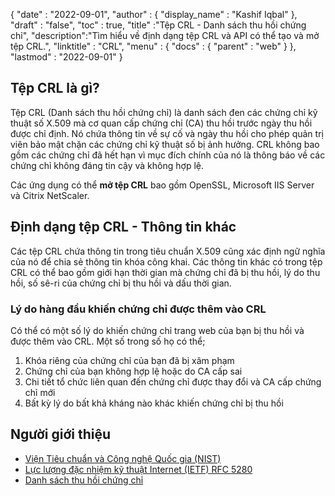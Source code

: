 {
  "date" : "2022-09-01",
  "author" : {
    "display_name" : "Kashif Iqbal"
},
  "draft" : "false",
  "toc" : true,
  "title" :"Tệp CRL - Danh sách thu hồi chứng chỉ",
  "description":"Tìm hiểu về định dạng tệp CRL và API có thể tạo và mở tệp CRL.",
  "linktitle" : "CRL",
  "menu" : {
    "docs" : {
      "parent" : "web"
}
},
  "lastmod" : "2022-09-01"
}

## Tệp CRL là gì?

Tệp CRL (Danh sách thu hồi chứng chỉ) là danh sách đen các chứng chỉ kỹ thuật số X.509 mà cơ quan cấp chứng chỉ (CA) thu hồi trước ngày thu hồi được chỉ định. Nó chứa thông tin về sự cố và ngày thu hồi cho phép quản trị viên bảo mật chặn các chứng chỉ kỹ thuật số bị ảnh hưởng. CRL không bao gồm các chứng chỉ đã hết hạn vì mục đích chính của nó là thông báo về các chứng chỉ không đáng tin cậy và không hợp lệ.

Các ứng dụng có thể **mở tệp CRL** bao gồm OpenSSL, Microsoft IIS Server và Citrix NetScaler.

## Định dạng tệp CRL - Thông tin khác

Các tệp CRL chứa thông tin trong tiêu chuẩn X.509 cũng xác định ngữ nghĩa của nó để chia sẻ thông tin khóa công khai. Các thông tin khác có trong tệp CRL có thể bao gồm giới hạn thời gian mà chứng chỉ đã bị thu hồi, lý do thu hồi, số sê-ri của chứng chỉ bị thu hồi và dấu thời gian.


### Lý do hàng đầu khiến chứng chỉ được thêm vào CRL

Có thể có một số lý do khiến chứng chỉ trang web của bạn bị thu hồi và được thêm vào CRL. Một số trong số họ có thể;

1. Khóa riêng của chứng chỉ của bạn đã bị xâm phạm
1. Chứng chỉ của bạn không hợp lệ hoặc do CA cấp sai
1. Chi tiết tổ chức liên quan đến chứng chỉ được thay đổi và CA cấp chứng chỉ mới
1. Bất kỳ lý do bất khả kháng nào khác khiến chứng chỉ bị thu hồi

## Người giới thiệu

* [Viện Tiêu chuẩn và Công nghệ Quốc gia (NIST)](https://csrc.nist.gov/glossary/term/CRL)
* [Lực lượng đặc nhiệm kỹ thuật Internet (IETF) RFC 5280](https://tools.ietf.org/html/rfc5280)
* [Danh sách thu hồi chứng chỉ](https://en.wikipedia.org/wiki/Certificate_revocation_list)

